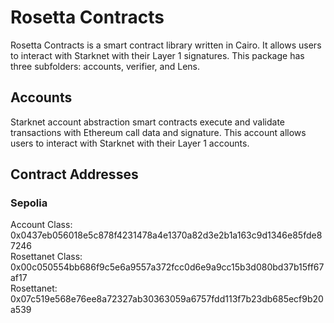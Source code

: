 # Rosetta Contracts
Rosetta Contracts is a smart contract library written in Cairo. It allows users to interact with Starknet with their Layer 1 signatures. This package has three subfolders: accounts, verifier, and Lens.

## Accounts
Starknet account abstraction smart contracts execute and validate transactions with Ethereum call data and signature. This account allows users to interact with Starknet with their Layer 1 accounts.

## Contract Addresses
### Sepolia
Account Class: 0x0437eb056018e5c878f4231478a4e1370a82d3e2b1a163c9d1346e85fde87246    
Rosettanet Class: 0x00c050554bb686f9c5e6a9557a372fcc0d6e9a9cc15b3d080bd37b15ff67af17    
Rosettanet: 0x07c519e568e76ee8a72327ab30363059a6757fdd113f7b23db685ecf9b20a539    